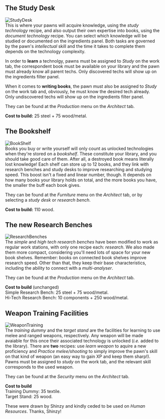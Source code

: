 ## The Study Desk
![StudyDesk](https://i.imgur.com/ZivxfT4.png)\
This is where your pawns will acquire knowledge, using the _study technology_ recipe, and also output their own expertise into books, using the _document technology_ recipe. You can select which knowledge will be studied or documented on the ingredients panel. Both tasks are governed by the pawn's _intellectual_ skill and the time it takes to complete them depends on the technology complexity.

In order to **learn** a technolgy, pawns must be assigned to _Study_ on the work tab, the correspondent book must be available on your library and the pawn must already know all parent techs. Only discovered techs will show up on the ingredients filter panel. 

When it comes to **writing books**, the pawn must also be assigned to _Study_ on the work tab and, obviously, he must know the desired tech already. Only undiscovered techs will show up on the ingredients filter panel.

They can be found at the _Production_ menu on the _Architect_ tab.

**Cost to build:** 25 steel + 75 wood/metal.

## The Bookshelf
![BookShelf](https://i.imgur.com/uOLvVV4.png)\
Books you buy or write yourself will only count as unlocked technologies when they're stored on a _bookshelf_. These constitute your library, and you should take good care of them. After all, a destroyed book means literally lost knowledge! Each shelf can store up to 12 books, and they link with research benches and study desks to improve researching and studying speed. This boost isn't a fixed and linear number, though. It depends on how many books your library holds on total, and the more books you have, the smaller the buff each book gives.

They can be found at the _Furniture_ menu on the _Architect_ tab, or by selecting a _study desk_ or _research bench_.

**Cost to build:** 110 wood.

## The new Research Benches
![ResearchBenches](https://i.imgur.com/scoC79s.png)\
The _simple_ and _high tech research benches_ have been modified to work as regular work stations, with only one recipe each: _research_. We also made them more compact, considering you'll need lots of space for your new book shelves. Remember: books on connected book shelves improve research speed. Other than that, they keep their base characteristics, including the ability to connect with a _multi-analyser_.

They can be found at the _Production_ menu on the _Architect_ tab.

**Cost to build** (unchanged)\
Simple Research Bench: 25 steel + 75 wood/metal.\
Hi-Tech Research Bench: 10 components + 250 wood/metal.

## Weapon Training Facilities

![WeaponTraining](https://i.imgur.com/W7lBKOr.png)\
The _training dummy_ and the _target stand_ are the facilities for learning to use melee and ranged weapons, respectively. Any weapon will be made avaiable for this once their associated technology is unlocked (_i.e._ added to the library). There are **two** recipes: use _learn weapon_ to aquire a new proficiency and _Practice melee/shooting_ to simply improve the pawn's skill on that kind of weapon (an easy way to gain XP and keep them sharp!). Pawns must be assigned to _study_ on the work tab, and the relevant skill corresponds to the used weapon.

They can be found at the _Security_ menu on the _Architect_ tab.

**Cost to build**\
Training Dummy: 35 textile.\
Target Stand: 25 wood.

These were drawn by Shinzy and kindly ceded to be used on _Human Resources_. Thanks, Shinzy!